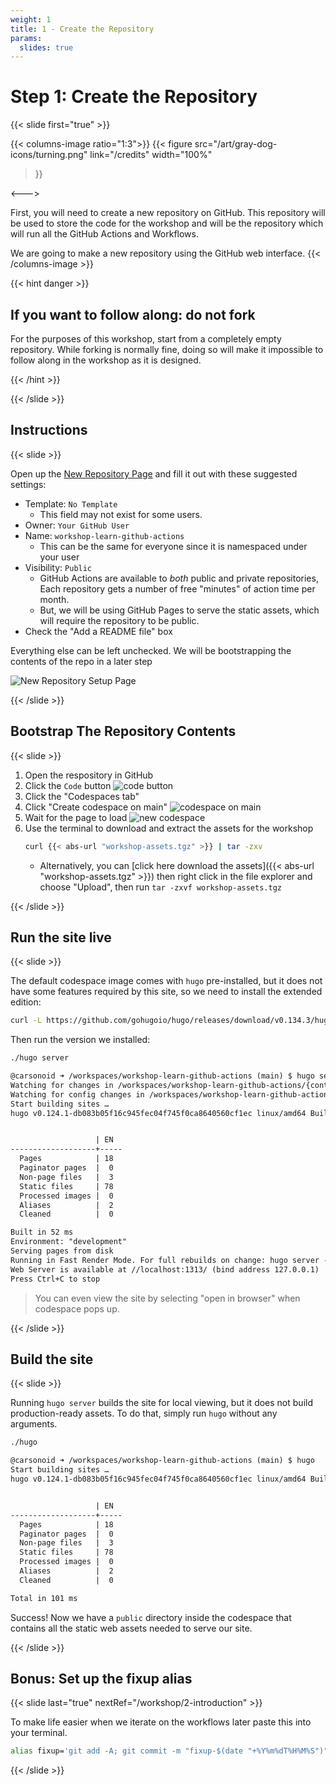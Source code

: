 ```yaml
---
weight: 1
title: 1 - Create the Repository
params:
  slides: true
---
```


# Step 1: Create the Repository
{{< slide first="true" >}}

{{< columns-image ratio="1:3">}}
{{< figure
  src="/art/gray-dog-icons/turning.png"
  link="/credits"
  width="100%"
>}}

<--->

First, you will need to create a new repository on GitHub. This repository will be used to store the code for the workshop and will
be the repository which will run all the GitHub Actions and Workflows.

We are going to make a new repository using the GitHub web interface.
{{< /columns-image >}}


{{< hint danger >}}
## If you want to follow along: do not fork

For the purposes of this workshop, start from a completely empty repository. While forking is normally fine, doing so will make
it impossible to follow along in the workshop as it is designed.

{{< /hint >}}

{{< /slide >}}

## Instructions
{{< slide >}}

Open up the <a href="https://github.com/new" target="_blank">New Repository Page</a> and fill it out with these suggested settings:

* Template: `No Template`
  * This field may not exist for some users.
* Owner: `Your GitHub User`
* Name: `workshop-learn-github-actions`
  * This can be the same for everyone since it is namespaced under your user
* Visibility: `Public`
  * GitHub Actions are available to *both* public and private repositories, Each repository gets a number of free "minutes" of action time per month.
  * But, we will be using GitHub Pages to serve the static assets, which will require the repository to be public.
* Check the "Add a README file" box

Everything else can be left unchecked. We will be bootstrapping the contents of the repo in a later step

![New Repository Setup Page](create-page.png)

{{< /slide >}}

## Bootstrap The Repository Contents
{{< slide >}}

1. Open the respository in GitHub
2. Click the `Code` button
  ![code button](code-button.png)
1. Click the "Codespaces tab"
2. Click "Create codespace on main"
  ![codespace on main](codespace-on-main.png)
3. Wait for the page to load
![new codespace](codespace.png)
5. Use the terminal to download and extract the assets for the workshop
    ```bash
    curl {{< abs-url "workshop-assets.tgz" >}} | tar -zxv
    ```
    * Alternatively, you can [click here download the assets]({{< abs-url "workshop-assets.tgz" >}}) then right click in the file explorer and choose "Upload", then run `tar -zxvf workshop-assets.tgz`

{{< /slide >}}

## Run the site live
{{< slide >}}

The default codespace image comes with `hugo` pre-installed, but it does not have some features required by this site, so we need to install the extended edition:

```bash
curl -L https://github.com/gohugoio/hugo/releases/download/v0.134.3/hugo_extended_0.145.0_linux-amd64.tar.gz | tar -zxv hugo
```

Then run the version we installed:

```bash
./hugo server
```

```txt
@carsonoid ➜ /workspaces/workshop-learn-github-actions (main) $ hugo server
Watching for changes in /workspaces/workshop-learn-github-actions/{content,data,layouts,static,themes}
Watching for config changes in /workspaces/workshop-learn-github-actions/config.toml
Start building sites … 
hugo v0.124.1-db083b05f16c945fec04f745f0ca8640560cf1ec linux/amd64 BuildDate=2024-03-20T11:40:10Z VendorInfo=gohugoio


                   | EN  
-------------------+-----
  Pages            | 18  
  Paginator pages  |  0  
  Non-page files   |  3  
  Static files     | 78  
  Processed images |  0  
  Aliases          |  2  
  Cleaned          |  0  

Built in 52 ms
Environment: "development"
Serving pages from disk
Running in Fast Render Mode. For full rebuilds on change: hugo server --disableFastRender
Web Server is available at //localhost:1313/ (bind address 127.0.0.1) 
Press Ctrl+C to stop
```

> You can even view the site by selecting "open in browser" when codespace pops up.

{{< /slide >}}

## Build the site
{{< slide >}}

Running `hugo server` builds the site for local viewing, but it does not build production-ready assets. To do that, simply run `hugo` without any arguments.

```bash
./hugo
```

```txt
@carsonoid ➜ /workspaces/workshop-learn-github-actions (main) $ hugo
Start building sites … 
hugo v0.124.1-db083b05f16c945fec04f745f0ca8640560cf1ec linux/amd64 BuildDate=2024-03-20T11:40:10Z VendorInfo=gohugoio


                   | EN  
-------------------+-----
  Pages            | 18  
  Paginator pages  |  0  
  Non-page files   |  3  
  Static files     | 78  
  Processed images |  0  
  Aliases          |  2  
  Cleaned          |  0  

Total in 101 ms
```

Success! Now we have a `public` directory inside the codespace that contains all the static web assets needed to serve our site.

{{< /slide >}}


## Bonus: Set up the fixup alias
{{< slide last="true" nextRef="/workshop/2-introduction"  >}}

To make life easier when we iterate on the workflows later paste this into your terminal.

```sh
alias fixup='git add -A; git commit -m "fixup-$(date "+%Y%m%dT%H%M%S")"; git push'
```

{{< /slide >}}
